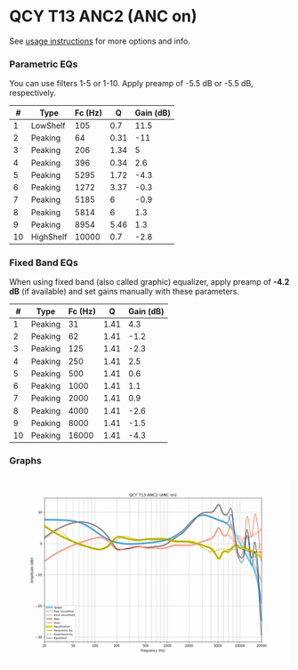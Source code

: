 # QCY T13 ANC2 (ANC on)
See [usage instructions](https://github.com/jaakkopasanen/AutoEq#usage) for more options and info.

### Parametric EQs
You can use filters 1-5 or 1-10. Apply preamp of -5.5 dB or -5.5 dB, respectively.

|   # | Type      |   Fc (Hz) |    Q |   Gain (dB) |
|-----|-----------|-----------|------|-------------|
|   1 | LowShelf  |       105 | 0.7  |        11.5 |
|   2 | Peaking   |        64 | 0.31 |       -11   |
|   3 | Peaking   |       206 | 1.34 |         5   |
|   4 | Peaking   |       396 | 0.34 |         2.6 |
|   5 | Peaking   |      5295 | 1.72 |        -4.3 |
|   6 | Peaking   |      1272 | 3.37 |        -0.3 |
|   7 | Peaking   |      5185 | 6    |        -0.9 |
|   8 | Peaking   |      5814 | 6    |         1.3 |
|   9 | Peaking   |      8954 | 5.46 |         1.3 |
|  10 | HighShelf |     10000 | 0.7  |        -2.8 |

### Fixed Band EQs
When using fixed band (also called graphic) equalizer, apply preamp of **-4.2 dB** (if available) and set gains manually with these parameters.

|   # | Type    |   Fc (Hz) |    Q |   Gain (dB) |
|-----|---------|-----------|------|-------------|
|   1 | Peaking |        31 | 1.41 |         4.3 |
|   2 | Peaking |        62 | 1.41 |        -1.2 |
|   3 | Peaking |       125 | 1.41 |        -2.3 |
|   4 | Peaking |       250 | 1.41 |         2.5 |
|   5 | Peaking |       500 | 1.41 |         0.6 |
|   6 | Peaking |      1000 | 1.41 |         1.1 |
|   7 | Peaking |      2000 | 1.41 |         0.9 |
|   8 | Peaking |      4000 | 1.41 |        -2.6 |
|   9 | Peaking |      8000 | 1.41 |        -1.5 |
|  10 | Peaking |     16000 | 1.41 |        -4.3 |

### Graphs
![](./QCY%20T13%20ANC2%20(ANC%20on).png)
